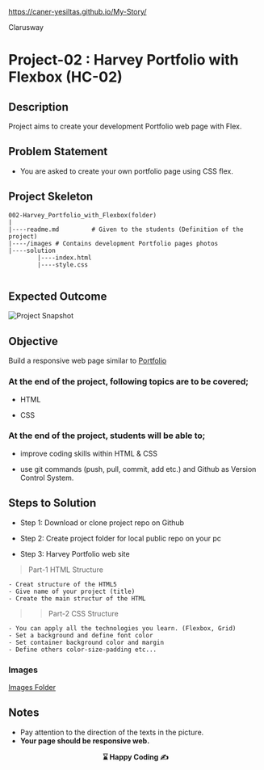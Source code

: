https://caner-yesiltas.github.io/My-Story/
<p>Clarusway<img align="right"
  src="https://secure.meetupstatic.com/photos/event/3/1/b/9/600_488352729.jpeg"  width="15px"></p>

# Project-02 : Harvey Portfolio with Flexbox (HC-02)

## Description
Project aims to create your development Portfolio web page with Flex.

## Problem Statement

- You are asked to create your own portfolio page using CSS flex.

## Project Skeleton 

```
002-Harvey_Portfolio_with_Flexbox(folder)
|
|----readme.md         # Given to the students (Definition of the project)
|----/images # Contains development Portfolio pages photos         
|----solution
        |----index.html  
        |----style.css   
        
```

## Expected Outcome

![Project Snapshot](./harvey_flex_portfolio.gif)

## Objective

Build a responsive web page similar to [Portfolio](https://harveycla.github.io/Portfolio_Page_With_Flexbox/)  

### At the end of the project, following topics are to be covered;

- HTML 

- CSS


### At the end of the project, students will be able to;

- improve coding skills within HTML & CSS 

- use git commands (push, pull, commit, add etc.) and Github as Version Control System.

## Steps to Solution
  
- Step 1: Download or clone project repo on Github 

- Step 2: Create project folder for local public repo on your pc

- Step 3: Harvey Portfolio web site

>Part-1 HTML Structure

	- Creat structure of the HTML5
	- Give name of your project (title)
	- Create the main structur of the HTML

>>Part-2 CSS Structure

    - You can apply all the technologies you learn. (Flexbox, Grid)
	- Set a background and define font color
	- Set container background color and margin
	- Define others color-size-padding etc...

### Images
[Images Folder](./images/)


## Notes

- Pay attention to the direction of the texts in the picture.
- **Your page should be responsive web.**

<p align='center'> <strong>⌛ Happy Coding  ✍ </strong></p>

